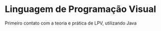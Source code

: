 # Linguagem de Programação Visual #



Primeiro contato com a teoria e prática de LPV, utilizando Java